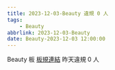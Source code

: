 ```yaml
---
title: 2023-12-03-Beauty 違規 0 人
tags:
    - Beauty
abbrlink: 2023-12-03-Beauty
date: Beauty-2023-12-03 12:00:00
---
```

Beauty 板 [板規連結](https://www.ptt.cc/bbs/Beauty/M.1630069980.A.84B.html)
昨天違規 0 人
